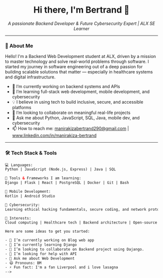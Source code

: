<h1 align="center">Hi there, I'm Bertrand 👋</h1>
<p align="center">
  <i>A passionate Backend Developer & Future Cybersecurity Expert | ALX SE Learner</i>
</p>

---

### 🚀 About Me

Hello! I'm a Backend Web Development student at ALX, driven by a mission to master technology and solve real-world problems through software. I started my journey in software engineering out of a deep passion for building scalable solutions that matter — especially in healthcare systems and digital infrastructure.

- 🔭 I’m currently working on backend systems and APIs
- 🌱 I’m learning full-stack web development, mobile development, and cybersecurity
- 💡 I believe in using tech to build inclusive, secure, and accessible platforms
- 👯 I’m looking to collaborate on meaningful real-life projects
- 💬 Ask me about Python, JavaScript, SQL, Java, mobile dev, and cybersecurity
- 📫 How to reach me: manirakizabertrand290@gmail.com | www.linkedin.com/in/manirakiza-bertrand

---

### 🛠️ Tech Stack & Tools

```html
💻 Languages:
Python | JavaScript (Node.js, Express) | Java | SQL

🧰 Tools & Frameworks I am learning:
Django | Flask | React | PostgreSQL | Docker | Git | Bash

📱 Mobile Development:
Kotlin | Android Studio

🔐 Cybersecurity:
Learning ethical hacking fundamentals, secure coding, and network protocols

🧠 Interests:
Cloud computing | Healthcare tech | Backend architecture | Open-source contributions

Here are some ideas to get you started:

- 🔭 I’m currently working on Blog web app
- 🌱 I’m currently learning Django
- 👯 I’m looking to collaborate on Backend project using Dajango.
- 🤔 I’m looking for help with API
- 💬 Ask me about Web Development 
- 😄 Pronouns: BM
- ⚡ Fun fact: I'm a fan Liverpool and i love lasagna 
-->
